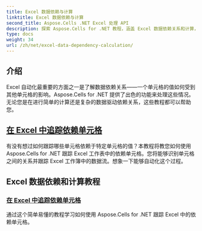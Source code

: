 ```yaml
---
title: Excel 数据依赖与计算
linktitle: Excel 数据依赖与计算
second_title: Aspose.Cells .NET Excel 处理 API
description: 探索 Aspose.Cells for .NET 教程，涵盖 Excel 数据依赖关系和计算，包括跟踪依赖单元格，以增强您的 Excel 自动化技能。
type: docs
weight: 34
url: /zh/net/excel-data-dependency-calculation/
---
```


## 介绍
Excel 自动化最重要的方面之一是了解数据依赖关系——一个单元格的值如何受到其他单元格的影响。Aspose.Cells for .NET 提供了出色的功能来处理这些情况。无论您是在进行简单的计算还是复杂的数据驱动依赖关系，这些教程都可以帮助您。

## [在 Excel 中追踪依赖单元格](./tracing-dependent-cells-in-excel/)

有没有想过如何跟踪哪些单元格依赖于特定单元格的值？本教程将教您如何使用 Aspose.Cells for .NET 跟踪 Excel 工作表中的依赖单元格。您将能够识别单元格之间的关系并跟踪 Excel 工作簿中的数据流。想象一下能够自动化这个过程。

## Excel 数据依赖和计算教程
### [在 Excel 中追踪依赖单元格](./tracing-dependent-cells-in-excel/)
通过这个简单易懂的教程学习如何使用 Aspose.Cells for .NET 跟踪 Excel 中的依赖单元格。